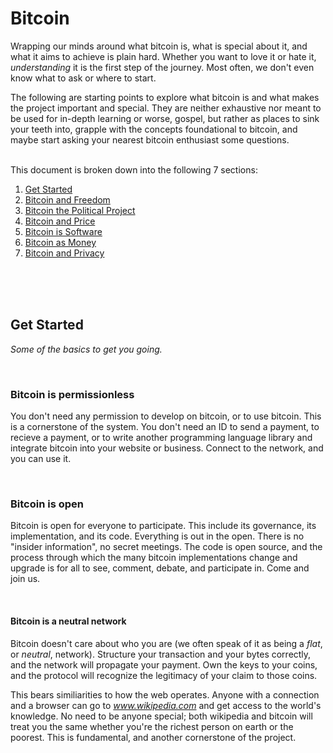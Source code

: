 # Bitcoin

Wrapping our minds around what bitcoin is, what is special about it, and what it aims to achieve is plain hard. Whether you want to love it or hate it, _understanding_ it is the first step of the journey. Most often, we don't even know what to ask or where to start. 

The following are starting points to explore what bitcoin is and what makes the project important and special. They are neither exhaustive nor meant to be used for in-depth learning or worse, gospel, but rather as places to sink your teeth into, grapple with the concepts foundational to bitcoin, and maybe start asking your nearest bitcoin enthusiast some questions.

<br>
This document is broken down into the following 7 sections:

1. [Get Started](#getting-started)
2. [Bitcoin and Freedom](#bitcoin-and-freedom)
3. [Bitcoin the Political Project](#bitcoin-political-project)
4. [Bitcoin and Price](#bitcoin-and-price)
5. [Bitcoin is Software](#bitcoin-software)
6. [Bitcoin as Money](#bitcoin-as-money)
7. [Bitcoin and Privacy](#bitcoin-and-privacy)

<br><br><br>
<h2 id="getting-started">Get Started</h2>

*Some of the basics to get you going.*

<br>

### Bitcoin is permissionless
You don't need any permission to develop on bitcoin, or to use bitcoin. This is a cornerstone of the system. You don't need an ID to send a payment, to recieve a payment, or to write another programming language library and integrate bitcoin into your website or business. Connect to the network, and you can use it.

<br>

### Bitcoin is open
Bitcoin is open for everyone to participate. This include its governance, its implementation, and its code. Everything is out in the open. There is no "insider information", no secret meetings. The code is open source, and the process through which the many bitcoin implementations change and upgrade is for all to see, comment, debate, and participate in. Come and join us.

<br>

#### Bitcoin is a neutral network
Bitcoin doesn't care about who you are (we often speak of it as being a _flat_, or _neutral_, network). Structure your transaction and your bytes correctly, and the network will propagate your payment. Own the keys to your coins, and the protocol will recognize the legitimacy of your claim to those coins. 

This bears similiarities to how the web operates. Anyone with a connection and a browser can go to _www.wikipedia.com_ and get access to the world's knowledge. No need to be anyone special; both wikipedia and bitcoin will treat you the same whether you're the richest person on earth or the poorest. This is fundamental, and another cornerstone of the project.